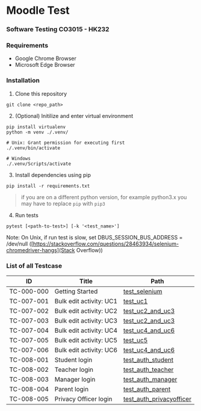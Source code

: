 # Moodle Test

### Software Testing CO3015 - HK232

### Requirements

- Google Chrome Browser
- Microsoft Edge Browser

### Installation

1. Clone this repository

```
git clone <repo_path>
```

2. (Optional) Initilize and enter virtual environment

```
pip install virtualenv
python -m venv ./.venv/

# Unix: Grant permission for executing first
./.venv/bin/activate

# Windows
./.venv/Scripts/activate
```

3. Install dependencies using pip

```
pip install -r requirements.txt
```

> if you are on a different python version, for example python3.x you may have to replace `pip` with `pip3`

4. Run tests

```
pytest [<path-to-test>] [-k '<test_name>']
```

Note: On Unix, if run test is slow, set DBUS_SESSION_BUS_ADDRESS = /dev/null ([https://stackoverflow.com/questions/28463934/selenium-chromedriver-hangs](Stack Overflow))

### List of all Testcase

| ID         | Title           | Path                                                       |
| ---------- | --------------- | ---------------------------------------------------------- |
| TC-000-000 | Getting Started | [test_selenium](tests/getting_started/test_selenium.py) |
| TC-007-001 | Bulk edit activity: UC1 | [test_uc1](tests/courses/bulk-edit-activity/test_uc.py) |
| TC-007-002 | Bulk edit activity: UC2 | [test_uc2_and_uc3](tests/courses/bulk-edit-activity/test_uc.py) |
| TC-007-003 | Bulk edit activity: UC3 | [test_uc2_and_uc3](tests/courses/bulk-edit-activity/test_uc.py) |
| TC-007-004 | Bulk edit activity: UC4 | [test_uc4_and_uc6](tests/courses/bulk-edit-activity/test_uc.py) |
| TC-007-005 | Bulk edit activity: UC5 | [test_uc5](tests/courses/bulk-edit-activity/test_uc.py) |
| TC-007-006 | Bulk edit activity: UC6 | [test_uc4_and_uc6](tests/courses/bulk-edit-activity/test_uc.py) |
| TC-008-001 | Student login | [test_auth_student](tests/authentication/test_login.py) |
| TC-008-002 | Teacher login | [test_auth_teacher](tests/authentication/test_login.py) |
| TC-008-003 | Manager login | [test_auth_manager](tests/authentication/test_login.py) |
| TC-008-004 | Parent login | [test_auth_parent](tests/authentication/test_login.py) |
| TC-008-005 | Privacy Officer login | [test_auth_privacyofficer](tests/authentication/test_login.py) |
